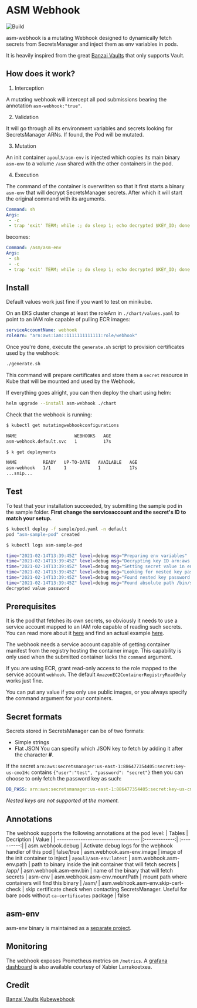 # ASM Webhook
![Build](https://github.com/ayoul3/asm-webhook/workflows/Go/badge.svg)

asm-webhook is a mutating Webhook designed to dynamically fetch secrets from SecretsManager and inject them as env variables in pods.

It is heavily inspired from the great [Banzai Vaults](https://github.com/banzaicloud/bank-vaults/tree/master/charts/vault-secrets-webhook) that only supports Vault.

## How does it work?
1. Interception

A mutating webhook will intercept all pod submissions bearing the annotation `asm-webhook:"true"`.

2. Validation

It will go through all its environment variables and secrets looking for SecretsManager ARNs. If found, the Pod will be mutated.

3. Mutation

An init container `ayoul3/asm-env` is injected which copies its main binary `asm-env` to a volume `/asm` shared with the other containers in the pod.

4. Execution

The command of the container is overwritten so that it first starts a binary `asm-env` that will decrypt SecretsManager secrets. After which it will start the original command with its arguments.


```yaml
Command: sh
Args:
 - -c
 - trap 'exit' TERM; while :; do sleep 1; echo decrypted $KEY_ID; done
```
becomes:
```yaml
Command: /asm/asm-env
Args:
 - sh
 - -c
 - trap 'exit' TERM; while :; do sleep 1; echo decrypted $KEY_ID; done
```

## Install
Default values work just fine if you want to test on minikube.

On an EKS cluster change at least the roleArn in `./chart/values.yaml` to point to an IAM role capable of pulling ECR images:
```yaml
serviceAccountName: webhook
roleArn: "arn:aws:iam::1111111111111:role/webhook"
```

Once you're done, execute the `generate.sh` script to provision certificates used by the webhook:

```bash
./generate.sh
```
This command will prepare certificates and store them a `secret` resource in Kube that will be mounted and used by the Webhook.

If everything goes alright, you can then deploy the chart using helm:
```bash
helm upgrade --install asm-webhook ./chart
```

Check that the webhook is running:
```bash
$ kubectl get mutatingwebhookconfigurations

NAME                      WEBHOOKS   AGE
asm-webhook.default.svc   1          17s

$ k get deployments

NAME          READY   UP-TO-DATE   AVAILABLE   AGE
asm-webhook   1/1     1            1           17s
...snip...
```

## Test
To test that your installation succeeded, try submitting the sample pod in the sample folder.
**First change the serviceaccount and the secret's ID to match your setup.**
```bash
$ kubectl deploy -f sample/pod.yaml -n default
pod "asm-sample-pod" created

$ kubectl logs asm-sample-pod

time="2021-02-14T13:39:45Z" level=debug msg="Preparing env variables"
time="2021-02-14T13:39:45Z" level=debug msg="Decrypting key ID arn:aws:secretsmanager:eu-west-1:111111111111:secret:/key1-mIdVIP#password"
time="2021-02-14T13:39:45Z" level=debug msg="Setting secret value in env var KEY_ID"
time="2021-02-14T13:39:45Z" level=debug msg="Looking for nested key password in secret arn:aws:secretsmanager:eu-west-1:111111111111:secret:/key1-mIdVIP#password"
time="2021-02-14T13:39:45Z" level=debug msg="Found nested key password in secret arn:aws:secretsmanager:eu-west-1:111111111111:secret:/key1-mIdVIP#password"
time="2021-02-14T13:39:45Z" level=debug msg="Found absolute path /bin/sh"
decrypted value password
```

## Prerequisites

It is the pod that fetches its own secrets, so obviously it needs to use a service account mapped to an IAM role capable of reading such secrets. You can read more about it [here](https://docs.aws.amazon.com/eks/latest/userguide/create-service-account-iam-policy-and-role.html) and find an actual example [here](https://aws.amazon.com/blogs/containers/aws-secrets-controller-poc/).

The webhook needs a service account capable of getting container manifest from the registry hosting the container image.  This capability is only used when the submitted container lacks the `command` argument.

If you are using ECR, grant read-only access to the role mapped to the service account `webhook`.
The default `AmazonEC2ContainerRegistryReadOnly` works just fine.

You can put any value if you only use public images, or you always specify the command argument for your containers.


## Secret formats
Secrets stored in SecretsManager can be of two formats:
* Simple strings
* Flat JSON
You can specify which JSON key to fetch by adding it after the character **#**.

If the secret `arn:aws:secretsmanager:us-east-1:886477354405:secret:key-us-cmo1Hc` contains  `{"user":"test", "password": "secret"}` then you can choose to only fetch the password key as such:
```yaml
DB_PASS: arn:aws:secretsmanager:us-east-1:886477354405:secret:key-us-cmo1Hc#password
```
*Nested keys are not supported at the moment.*

## Annotations

The webhook supports the following annotations at the pod level:
| Tables                              | Decription    | Value    |
| ----------------------------------- |:-------------:| :----------:|
| asm.webhook.debug                   | Activate debug logs for the webhook handler of this pod | false/true
| asm.webhook.asm-env.image           | image of the init container to inject      | `ayoul3/asm-env:latest`
| asm.webhook.asm-env.path            | path to binary inside the init container that will fetch secrets     | /app/
| asm.webhook.asm-env.bin             | name of the binary that will fetch secrets       | asm-env
| asm.webhook.asm-env.mountPath       | mount path where containers will find this binary      | /asm/
| asm.webhook.asm-env.skip-cert-check | skip certificate check when contacting SecretsManager. Useful for bare pods without `ca-certificates` package      | false

## asm-env

asm-env binary is maintained as a [separate project](https://github.com/ayoul3/asm-env).

## Monitoring

The webhook exposes Prometheus metrics on `/metrics`. A [grafana dashboard](https://grafana.com/grafana/dashboards/13685) is also available courtesy of Xabier Larrakoetxea.


## Credit
[Banzai Vaults](https://github.com/banzaicloud/bank-vaults/tree/master/charts/vault-secrets-webhook)
[Kubewebhook](https://github.com/slok/kubewebhook)